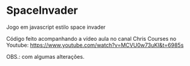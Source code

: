 # SpaceInvader
Jogo em javascript estilo space invader

Código feito acompanhando a vídeo aula no canal Chris Courses no Youtube:
https://www.youtube.com/watch?v=MCVU0w73uKI&t=6985s

OBS.: com algumas alterações.